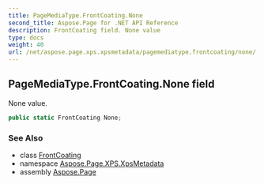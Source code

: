 ```yaml
---
title: PageMediaType.FrontCoating.None
second_title: Aspose.Page for .NET API Reference
description: FrontCoating field. None value
type: docs
weight: 40
url: /net/aspose.page.xps.xpsmetadata/pagemediatype.frontcoating/none/
---
```

## PageMediaType.FrontCoating.None field

None value.

```csharp
public static FrontCoating None;
```

### See Also

* class [FrontCoating](../)
* namespace [Aspose.Page.XPS.XpsMetadata](../../pagemediatype.frontcoating/)
* assembly [Aspose.Page](../../../)


